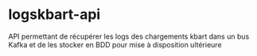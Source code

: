 # logskbart-api
API permettant de récupérer les logs des chargements kbart dans un bus Kafka et de les stocker en BDD pour mise à disposition ultérieure

